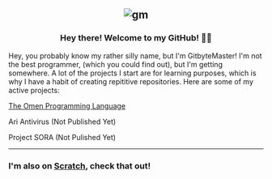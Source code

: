 <div align=center>

![gm](https://user-images.githubusercontent.com/76265961/200094319-4f6ae2b4-a5b1-43ab-8f3d-2ad4e13de9bc.svg)
---
### Hey there! Welcome to my GitHub! 👋🏾
</div>

Hey, you probably know my rather silly name, but I'm GitbyteMaster! I'm not the best programmer, (which you could find out), but I'm getting somewhere. A lot of the projects I start are for learning purposes, which is why I have a habit of creating repititive repositories. Here are some of my active projects:

[The Omen Programming Language](https://github.com/GitbyteMaster/Omen-lang)

Ari Antivirus (Not Published Yet)

Project SORA (Not Pulished Yet)

---

### I'm also on [Scratch](https://scratch.mit.edu/G_bite_Masters), check that out!
